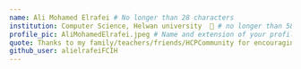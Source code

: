 ```yaml
---
name: Ali Mohamed Elrafei # No longer than 28 characters
institution: Computer Science, Helwan university  🚩 # no longer than 58 characters
profile_pic: AliMohamedElrafei.jpeg # Name and extension of your profile picture(ex. mona.png)
quote: Thanks to my family/teachers/friends/HCPCommunity for encouraging && motivating me =).  # no longer than 100 characters
github_user: alielrafeiFCIH
---
```

